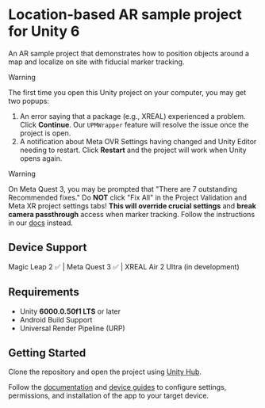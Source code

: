 # Location-based AR sample project for Unity 6

An AR sample project that demonstrates how to position objects around a map and localize on site with fiducial marker tracking.

> [!WARNING]
> The first time you open this Unity project on your computer, you may get two popups:<br>
>  1. An error saying that a package (e.g., XREAL) experienced a problem. Click **Continue**. Our `UPMWrapper` feature will resolve the issue once the project is open.<br>
>  2. A notification about Meta OVR Settings having changed and Unity Editor needing to restart. Click **Restart** and the project will work when Unity opens again.

> [!WARNING]
> On Meta Quest 3, you may be prompted that "There are 7 outstanding Recommended fixes." Do **NOT** click "Fix All" in the Project Validation and Meta XR project settings tabs! **This will override crucial settings** and **break camera passthrough** access when marker tracking. Follow the instructions in our [docs](https://docs.meshmap.com/unity-sdk/xr/cross-platform-management/meta-quest-3#id-6.-project-settings-greater-than-xr-plug-in-management-greater-than-project-validation) instead.

## Device Support

Magic Leap 2 ✅ | Meta Quest 3 ✅ | XREAL Air 2 Ultra (in development)

## Requirements

- Unity **6000.0.50f1 LTS** or later
- Android Build Support
- Universal Render Pipeline (URP)

## Getting Started

Clone the repository and open the project using [Unity Hub](https://unity.com/unity-hub).

Follow the [documentation](https://docs.meshmap.com/unity-sdk/overview) and [device guides](https://docs.meshmap.com/unity-sdk/xr/cross-platform-management) to configure settings, permissions, and installation of the app to your target device.
